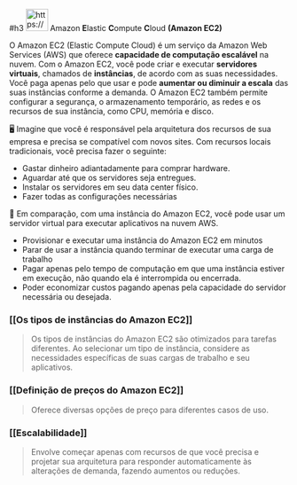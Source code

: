 #h3
<img src="https://upload.wikimedia.org/wikipedia/commons/thumb/b/b9/AWS_Simple_Icons_Compute_Amazon_EC2_Instances.svg/1024px-AWS_Simple_Icons_Compute_Amazon_EC2_Instances.svg.png" alt="https://upload.wikimedia.org/wikipedia/commons/thumb/b/b9/AWS_Simple_Icons_Compute_Amazon_EC2_Instances.svg/1024px-AWS_Simple_Icons_Compute_Amazon_EC2_Instances.svg.png" width="40px" /> Amazon **E**lastic **C**ompute **C**loud **(Amazon EC2)**

O Amazon EC2 (Elastic Compute Cloud) é um serviço da Amazon Web Services (AWS) que oferece **capacidade de computação escalável** na nuvem. Com o Amazon EC2, você pode criar e executar **servidores virtuais**, chamados de **instâncias**, de acordo com as suas necessidades. Você paga apenas pelo que usar e pode **aumentar ou diminuir a escala** das suas instâncias conforme a demanda. O Amazon EC2 também permite configurar a segurança, o armazenamento temporário, as redes e os recursos de sua instância, como CPU, memória e disco.

🖥️ Imagine que você é responsável pela arquitetura dos recursos de sua empresa e precisa se compatível com novos sites. Com recursos locais tradicionais, você precisa fazer o seguinte:
- Gastar dinheiro adiantadamente para comprar hardware.
- Aguardar até que os servidores seja entregues.
- Instalar os servidores em seu data center físico.
- Fazer todas as configurações necessárias

🏢 Em comparação, com uma instância do Amazon EC2, você pode usar um servidor virtual para executar aplicativos na nuvem AWS.
- Provisionar e executar uma instância do Amazon EC2 em minutos
- Parar de usar a instância quando terminar de executar uma carga de trabalho
- Pagar apenas pelo tempo de computação em que uma instância estiver em execução, não quando ela é interrompida ou encerrada.
- Poder economizar custos pagando apenas pela capacidade do servidor necessária ou desejada. 
### [[Os tipos de instâncias do Amazon EC2]]
> Os tipos de instâncias do Amazon EC2 são otimizados para tarefas diferentes. Ao selecionar um tipo de instância, considere as necessidades específicas de suas cargas de trabalho e seu aplicativos.

### [[Definição de preços do Amazon EC2]]
> Oferece diversas opções de preço para diferentes casos de uso.

### [[Escalabilidade]]
> Envolve começar apenas com recursos de que você precisa e projetar sua arquitetura para responder automaticamente às alterações de demanda, fazendo aumentos ou reduções.



